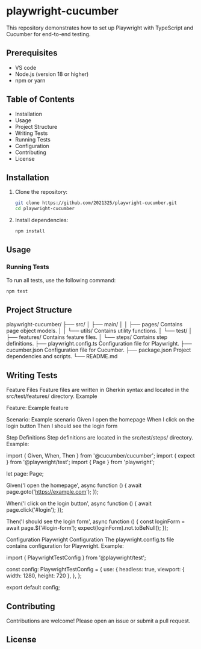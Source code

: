 # playwright-cucumber

This repository demonstrates how to set up Playwright with TypeScript and Cucumber for end-to-end testing.

## Prerequisites

- VS code
- Node.js (version 18 or higher)
- npm or yarn

## Table of Contents

- Installation
- Usage
- Project Structure
- Writing Tests
- Running Tests
- Configuration
- Contributing
- License

## Installation

1. Clone the repository:
    ```bash
    git clone https://github.com/2021325/playwright-cucumber.git
    cd playwright-cucumber
    ```

2. Install dependencies:
    ```bash
    npm install
    ```

## Usage

### Running Tests

To run all tests, use the following command:
```bash
npm test
```
## Project Structure

playwright-cucumber/
├── src/
│   ├── main/
│   │   ├── pages/          Contains page object models.
│   │   └── utils/          Contains utility functions.
│   └── test/
│       ├── features/       Contains feature files.
│       └── steps/          Contains step definitions.
├── playwright.config.ts    Configuration file for Playwright.
├── cucumber.json           Configuration file for Cucumber.
├── package.json            Project dependencies and scripts.
└── README.md

## Writing Tests
Feature Files
Feature files are written in Gherkin syntax and located in the src/test/features/ directory. Example

Feature: Example feature

  Scenario: Example scenario
    Given I open the homepage
    When I click on the login button
    Then I should see the login form

Step Definitions
Step definitions are located in the src/test/steps/ directory. Example:

import { Given, When, Then } from '@cucumber/cucumber';
import { expect } from '@playwright/test';
import { Page } from 'playwright';

let page: Page;

Given('I open the homepage', async function () {
  await page.goto('https://example.com');
});

When('I click on the login button', async function () {
  await page.click('#login');
});

Then('I should see the login form', async function () {
  const loginForm = await page.$('#login-form');
  expect(loginForm).not.toBeNull();
});

Configuration
Playwright Configuration
The playwright.config.ts file contains configuration for Playwright. Example:

import { PlaywrightTestConfig } from '@playwright/test';

const config: PlaywrightTestConfig = {
  use: {
    headless: true,
    viewport: { width: 1280, height: 720 },
  },
};

export default config;


## Contributing
Contributions are welcome! Please open an issue or submit a pull request.

## License
